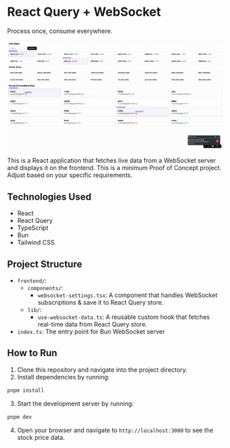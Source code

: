 # React Query + WebSocket

Process once, consume everywhere.

![Demo](./docs/demo.gif)

This is a React application that fetches live data from a WebSocket server and displays it on the frontend. This is a minimum Proof of Concept project. Adjust based on your specific requirements.

## Technologies Used

- React
- React Query
- TypeScript
- Bun
- Tailwind CSS

## Project Structure

- `frontend/`:
  - `components/`:
    - `websocket-settings.tsx`: A component that handles WebSocket subscriptions & save it to React Query store.
  - `lib/`:
    - `use-websocket-data.ts`: A reusable custom hook that fetches real-time data from React Query store.
- `index.ts`: The entry point for Bun WebSocket server

## How to Run

1. Clone this repository and navigate into the project directory.
2. Install dependencies by running:

```bash
pnpm install
```

3. Start the development server by running:

```bash
pnpm dev
```

4. Open your browser and navigate to `http://localhost:3000` to see the stock price data.
